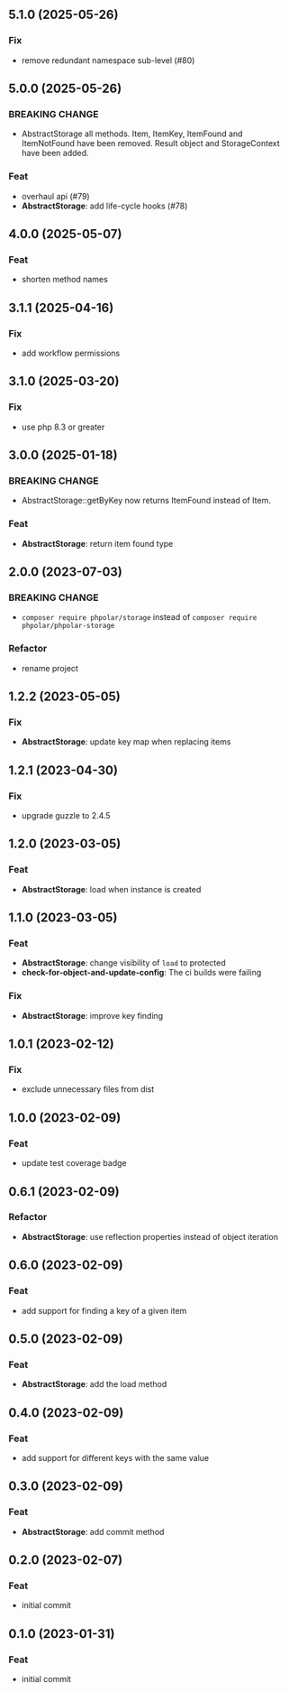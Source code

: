 ## 5.1.0 (2025-05-26)

### Fix

- remove redundant namespace sub-level (#80)

## 5.0.0 (2025-05-26)

### BREAKING CHANGE

- AbstractStorage all methods. Item, ItemKey, ItemFound and ItemNotFound have been removed. Result object and StorageContext have been added.

### Feat

- overhaul api (#79)
- **AbstractStorage**: add life-cycle hooks (#78)

## 4.0.0 (2025-05-07)

### Feat

- shorten method names

## 3.1.1 (2025-04-16)

### Fix

- add workflow permissions

## 3.1.0 (2025-03-20)

### Fix

- use php 8.3 or greater

## 3.0.0 (2025-01-18)

### BREAKING CHANGE

- AbstractStorage::getByKey now returns ItemFound instead of Item.

### Feat

- **AbstractStorage**: return item found type

## 2.0.0 (2023-07-03)

### BREAKING CHANGE

- `composer require phpolar/storage` instead of `composer require phpolar/phpolar-storage`

### Refactor

- rename project

## 1.2.2 (2023-05-05)

### Fix

- **AbstractStorage**: update key map when replacing items

## 1.2.1 (2023-04-30)

### Fix

- upgrade guzzle to 2.4.5

## 1.2.0 (2023-03-05)

### Feat

- **AbstractStorage**: load when instance is created

## 1.1.0 (2023-03-05)

### Feat

- **AbstractStorage**: change visibility of `load` to protected
- **check-for-object-and-update-config**: The ci builds were failing

### Fix

- **AbstractStorage**: improve key finding

## 1.0.1 (2023-02-12)

### Fix

- exclude unnecessary files from dist

## 1.0.0 (2023-02-09)

### Feat

- update test coverage badge

## 0.6.1 (2023-02-09)

### Refactor

- **AbstractStorage**: use reflection properties instead of object iteration

## 0.6.0 (2023-02-09)

### Feat

- add support for finding a key of a given item

## 0.5.0 (2023-02-09)

### Feat

- **AbstractStorage**: add the load method

## 0.4.0 (2023-02-09)

### Feat

- add support for different keys with the same value

## 0.3.0 (2023-02-09)

### Feat

- **AbstractStorage**: add commit method

## 0.2.0 (2023-02-07)

### Feat

- initial commit

## 0.1.0 (2023-01-31)

### Feat

- initial commit
